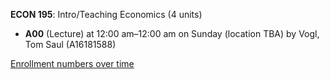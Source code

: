 **ECON 195**: Intro/Teaching Economics (4 units)

- **A00** (Lecture) at 12:00 am–12:00 am on Sunday (location TBA) by Vogl, Tom Saul (A16181588)

[Enrollment numbers over time](./ECON195.tsv)
